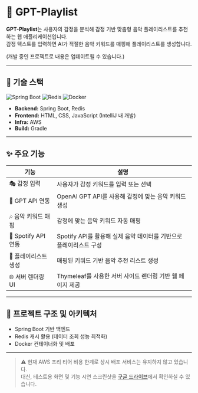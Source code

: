 # 🎵 GPT-Playlist

**GPT-Playlist**는 사용자의 감정을 분석해 감정 기반 맞춤형 음악 플레이리스트를 추천하는 웹 애플리케이션입니다.  
감정 텍스트를 입력하면 AI가 적절한 음악 키워드를 매핑해 플레이리스트를 생성합니다.

(개발 중인 프로젝트로 내용은 업데이트될 수 있습니다.)

---

## 📌 기술 스택

![Spring Boot](https://img.shields.io/badge/Spring%20Boot-3.4.3-green?logo=spring)
![Redis](https://img.shields.io/badge/Redis-7.4.2-red?logo=redis)
![Docker](https://img.shields.io/badge/Docker-Containerization-blue?logo=docker)

- **Backend:** Spring Boot, Redis  
- **Frontend:** HTML, CSS, JavaScript (IntelliJ 내 개발)  
- **Infra:** AWS
- **Build:** Gradle

---

## ✨ 주요 기능

| 기능 | 설명 |
|------|------|
| 🎭 감정 입력 | 사용자가 감정 키워드를 입력 또는 선택 |
| 🤖 GPT API 연동 | OpenAI GPT API를 사용해 감정에 맞는 음악 키워드 생성 |
| 🎶 음악 키워드 매핑 | 감정에 맞는 음악 키워드 자동 매핑 |
| 🎵 Spotify API 연동 | Spotify API를 활용해 실제 음악 데이터를 기반으로 플레이리스트 구성 |
| 📃 플레이리스트 생성 | 매핑된 키워드 기반 음악 추천 리스트 생성 |
| 🌐 서버 렌더링 UI | Thymeleaf를 사용한 서버 사이드 렌더링 기반 웹 페이지 제공 |

---

## 📂 프로젝트 구조 및 아키텍처

- Spring Boot 기반 백엔드  
- Redis 캐시 활용 (데이터 조회 성능 최적화)  
- Docker 컨테이너화 및 배포

---

> ⚠️ 현재 AWS 프리 티어 비용 한계로 상시 배포 서비스는 유지하지 않고 있습니다.  
> 대신, 테스트용 화면 및 기능 시연 스크린샷을 [구글 드라이브](https://drive.google.com/drive/folders/1DG3DkcmUbi3Jd2cN5GVWraHD6j7KpnhN?usp=sharing)에서 확인하실 수 있습니다.
